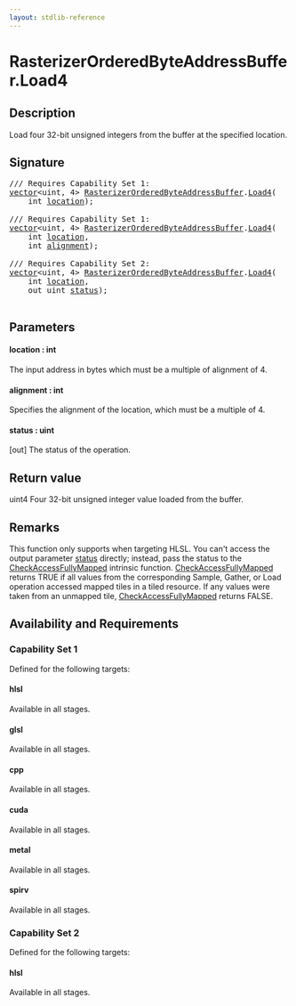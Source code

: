 ```yaml
---
layout: stdlib-reference
---
```


# RasterizerOrderedByteAddressBuffer\.Load4

## Description

Load four 32-bit unsigned integers from the buffer at the specified location.



## Signature 

<pre>
/// Requires Capability Set 1:
<a href="../types/vector/index" class="code_type">vector</a>&lt;<span class="code_keyword">uint</span>, 4&gt; <a href="../types/rasterizerorderedbyteaddressbuffer-0ahls/index" class="code_type">RasterizerOrderedByteAddressBuffer</a>.<a href="load4-0">Load4</a>(
    <span class="code_keyword">int</span> <a href="load4-0#decl-location" class="code_param">location</a>);

/// Requires Capability Set 1:
<a href="../types/vector/index" class="code_type">vector</a>&lt;<span class="code_keyword">uint</span>, 4&gt; <a href="../types/rasterizerorderedbyteaddressbuffer-0ahls/index" class="code_type">RasterizerOrderedByteAddressBuffer</a>.<a href="load4-0">Load4</a>(
    <span class="code_keyword">int</span> <a href="load4-0#decl-location" class="code_param">location</a>,
    <span class="code_keyword">int</span> <a href="load4-0#decl-alignment" class="code_param">alignment</a>);

/// Requires Capability Set 2:
<a href="../types/vector/index" class="code_type">vector</a>&lt;<span class="code_keyword">uint</span>, 4&gt; <a href="../types/rasterizerorderedbyteaddressbuffer-0ahls/index" class="code_type">RasterizerOrderedByteAddressBuffer</a>.<a href="load4-0">Load4</a>(
    <span class="code_keyword">int</span> <a href="load4-0#decl-location" class="code_param">location</a>,
    <span class="code_keyword">out</span> <span class="code_keyword">uint</span> <a href="load4-0#decl-status" class="code_param">status</a>);

</pre>

## Parameters

####  <a id="decl-location"></a>location  : int
The input address in bytes which must be a multiple of alignment of 4.

####  <a id="decl-alignment"></a>alignment  : int
Specifies the alignment of the location, which must be a multiple of 4.

####  <a id="decl-status"></a>status  : uint
\[out\] The status of the operation.


## Return value
<span class='code'>uint4</span> Four 32-bit unsigned integer value loaded from the buffer.


## Remarks

This function only supports when targeting HLSL.
You can't access the output parameter <span class='code'><a href="load4-0#decl-status" class="code_param">status</a></span> directly; instead,
pass the status to the <span class='code'><a href="">CheckAccessFullyMapped</a></span> intrinsic function.
<span class='code'><a href="">CheckAccessFullyMapped</a></span> returns TRUE if all values from the corresponding Sample,
Gather, or Load operation accessed mapped tiles in a tiled resource.
If any values were taken from an unmapped tile, <span class='code'><a href="">CheckAccessFullyMapped</a></span> returns FALSE.


## Availability and Requirements

### Capability Set 1

Defined for the following targets:

#### hlsl
Available in all stages.

#### glsl
Available in all stages.

#### cpp
Available in all stages.

#### cuda
Available in all stages.

#### metal
Available in all stages.

#### spirv
Available in all stages.


### Capability Set 2

Defined for the following targets:

#### hlsl
Available in all stages.



